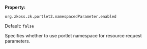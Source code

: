 **Property:**

`org.zkoss.zk.portlet2.namespacedParameter.enabled`

Default:  `false`

Specifies whether to use portlet namespace for resource request
parameters.
